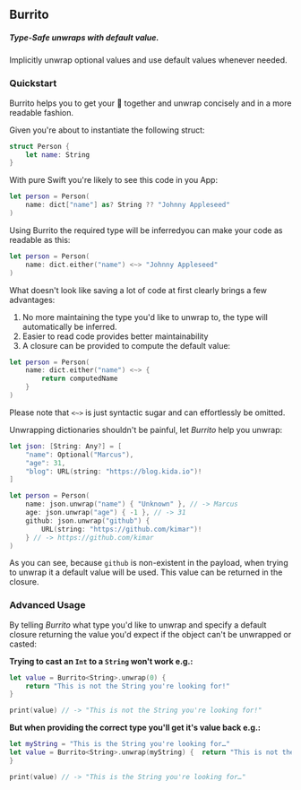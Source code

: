 ## Burrito

##### Type-Safe unwraps with default value.

Implicitly unwrap optional values and use default values whenever needed.

### Quickstart

Burrito helps you to get your 🌯 together and unwrap concisely and in a more readable fashion. 

Given you're about to instantiate the following struct:

```swift
struct Person {
    let name: String
}
```

With pure Swift you're likely to see this code in you App:

```swift
let person = Person(
    name: dict["name"] as? String ?? "Johnny Appleseed"
)
```

Using Burrito the required type will be inferredyou can make your code as readable as this:

```swift
let person = Person(
	name: dict.either("name") <~> "Johnny Appleseed"
)
```

What doesn't look like saving a lot of code at first clearly brings a few advantages:

1. No more maintaining the type you'd like to unwrap to, the type will automatically be inferred.
2. Easier to read code provides better maintainability
3. A closure can be provided to compute the default value:

```swift
let person = Person(
	name: dict.either("name") <~> {
		return computedName
	}
)
```

Please note that `<~>` is just syntactic sugar and can effortlessly be omitted.

Unwrapping dictionaries shouldn't be painful, let *Burrito* help you unwrap:

```swift
let json: [String: Any?] = [
	"name": Optional("Marcus"),
	"age": 31,
	"blog": URL(string: "https://blog.kida.io")!
]

let person = Person(
	name: json.unwrap("name") { "Unknown" }, // -> Marcus
	age: json.unwrap("age") { -1 }, // -> 31
	github: json.unwrap("github") {
		URL(string: "https://github.com/kimar")!
	} // -> https://github.com/kimar
)
```

As you can see, because `github` is non-existent in the payload, when trying to unwrap it a default value will be used. This value can be returned in the closure.


### Advanced Usage

By telling *Burrito* what type you'd like to unwrap and specify a default closure returning the value you'd expect if the object can't be unwrapped or casted:

**Trying to cast an `Int` to a `String` won't work e.g.:**

```swift
let value = Burrito<String>.unwrap(0) {
    return "This is not the String you're looking for!"
}

print(value) // -> "This is not the String you're looking for!"
```

**But when providing the correct type you'll get it's value back e.g.:**

```swift
let myString = "This is the String you're looking for…"
let value = Burrito<String>.unwrap(myString) {	return "This is not the String you're looking for!"
}

print(value) // -> "This is the String you're looking for…"
```
